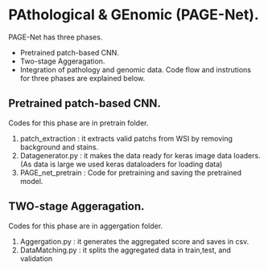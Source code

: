 # PAthological & GEnomic (PAGE-Net).
PAGE-Net has three phases.
* Pretrained patch-based CNN.
* Two-stage Aggeragation.
* Integration of pathology and genomic data.
Code flow and instrutions for three phases are explained below.

## Pretrained patch-based CNN.
Codes for this phase are in pretrain folder.
1. patch_extraction : it extracts valid patchs from WSI by removing background and stains.
2. Datagenerator.py : it makes the data ready for keras image data loaders. (As data is large we used keras dataloaders for loading data)
3. PAGE_net_pretrain : Code for pretraining and saving the pretrained model.

## TWO-stage Aggeragation.
Codes for this phase are in aggergation folder.
1. Aggergation.py : it generates the aggregated score and saves in csv.
2. DataMatching.py : it splits the aggregated data in train,test, and validation
